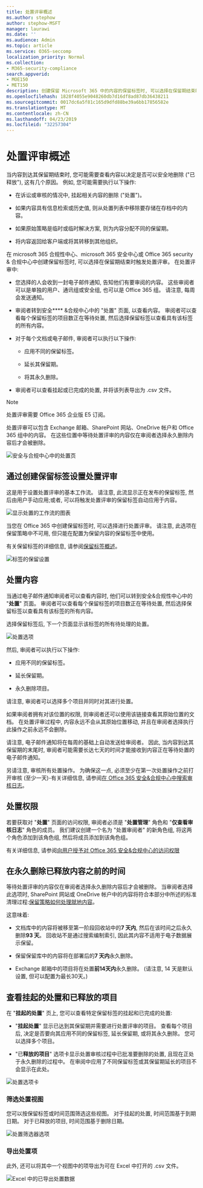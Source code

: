 ```yaml
---
title: 处置评审概述
ms.author: stephow
author: stephow-MSFT
manager: laurawi
ms.date: ''
ms.audience: Admin
ms.topic: article
ms.service: O365-seccomp
localization_priority: Normal
ms.collection:
- M365-security-compliance
search.appverid:
- MOE150
- MET150
description: 创建保留 Microsoft 365 中的内容的保留标签时, 可以选择在保留期结束时触发处置评审。
ms.openlocfilehash: 1828f4055e9048260db7d16df8ad87db36438211
ms.sourcegitcommit: 0017dc6a5f81c165d9dfd88be39a6bb17856582e
ms.translationtype: MT
ms.contentlocale: zh-CN
ms.lasthandoff: 04/23/2019
ms.locfileid: "32257304"
---
```

# <a name="overview-of-disposition-reviews"></a>处置评审概述

当内容到达其保留期结束时, 您可能需要查看内容以决定是否可以安全地删除 ("已释放"), 这有几个原因。 例如, 您可能需要执行以下操作:
  
- 在诉讼或审核的情况中, 挂起相关内容的删除 ("处置")。
    
- 如果内容具有信息检索或历史值, 则从处置列表中移除要存储在存档中的内容。
    
- 如果原始策略是临时或临时解决方案, 则为内容分配不同的保留期。
    
- 将内容返回给客户端或将其转移到其他组织。
    
在 microsoft 365 合规性中心、microsoft 365 安全中心或 Office 365 security & 合规中心中创建保留标签时, 可以选择在保留期结束时触发处置评审。 在处置评审中:
  
- 您选择的人会收到一封电子邮件通知, 告知他们有要审阅的内容。 这些审阅者可以是单独的用户、通讯组或安全组, 也可以是 Office 365 组。 请注意, 每周会发送通知。
    
- 审阅者转到安全**** &amp;合规中心中的 "处置" 页面, 以查看内容。 审阅者可以查看每个保留标签的项目数正在等待处置, 然后选择保留标签以查看具有该标签的所有内容。
    
- 对于每个文档或电子邮件, 审阅者可以执行以下操作:
    
  - 应用不同的保留标签。
    
  - 延长其保留期。
    
  - 将其永久删除。
    
- 审阅者可以查看挂起或已完成的处置, 并将该列表导出为 .csv 文件。

> [!NOTE]
> 处置评审需要 Office 365 企业版 E5 订阅。
  
处置评审可以包含 Exchange 邮箱、SharePoint 网站、OneDrive 帐户和 Office 365 组中的内容。 在这些位置中等待处置评审的内容仅在审阅者选择永久删除内容后才会被删除。
  
![安全与合规中心中的处置页](media/Retention_Dispositions_v2_page.png)

## <a name="setting-up-the-disposition-review-by-creating-a-retention-label"></a>通过创建保留标签设置处置评审

这是用于设置处置评审的基本工作流。 请注意, 此流显示正在发布的保留标签, 然后由用户手动应用;或者, 可以将触发处置评审的保留标签自动应用于内容。
  
![显示处置的工作流的图表](media/5fb3f33a-cb53-468c-becc-6dda0ec52778.png)
  
当您在 Office 365 中创建保留标签时, 可以选择进行处置评审。 请注意, 此选项在保留策略中不可用, 但只能在配置为保留内容的保留标签中使用。
  
有关保留标签的详细信息, 请参阅[保留标签概述](labels.md)。
  
![标签的保留设置](media/a16dd202-8862-40ac-80ff-6fee974de5da.png)
  
## <a name="disposing-content"></a>处置内容

当通过电子邮件通知审阅者可以查看内容时, 他们可以转到安全&amp;合规性中心中的 "**处置**" 页面。 审阅者可以查看每个保留标签的项目数正在等待处置, 然后选择保留标签以查看具有该标签的所有内容。

选择保留标签后, 下一个页面显示该标签的所有待处理的处置。

![处置选项](media/Retention_Disposition_options_v2.png)

然后, 审阅者可以执行以下操作: 
  
- 应用不同的保留标签。
    
- 延长保留期。
    
- 永久删除项目。

请注意, 审阅者可以选择多个项目并同时对其进行处置。
    
如果审阅者拥有对该位置的权限, 则审阅者还可以使用该链接查看其原始位置的文档。 在处置评审过程中, 内容永远不会从其原始位置移动, 并且在审阅者选择执行此操作之前永远不会删除。
  
请注意, 电子邮件通知将在每周的基础上自动发送给审阅者。 因此, 当内容到达其保留期的末尾时, 审阅者可能需要长达七天的时间才能接收到内容正在等待处置的电子邮件通知。
  
另请注意, 审核所有处置操作。 为确保这一点, 必须至少在第一次处置操作之前打开审核 (至少一天)-有关详细信息, 请参阅[在 Office 365 安全&amp;合规中心中搜索审核日志](search-the-audit-log-in-security-and-compliance.md)。 
  
## <a name="permissions-for-disposition"></a>处置权限

若要获取对 "**处置**" 页面的访问权限, 审阅者必须是 "**处置管理**" 角色和 "**仅查看审核日志**" 角色的成员。 我们建议创建一个名为 "处置审阅者" 的新角色组, 将这两个角色添加到该角色组, 然后将成员添加到该角色组。 
  
有关详细信息, 请参阅[向用户授予对 Office 365 安全&amp;合规中心的访问权限](grant-access-to-the-security-and-compliance-center.md)
  
## <a name="how-long-until-disposed-content-is-permanently-deleted"></a>在永久删除已释放内容之前的时间

等待处置评审的内容仅在审阅者选择永久删除内容后才会被删除。 当审阅者选择此选项时, SharePoint 网站或 OneDrive 帐户中的内容将符合本部分中所述的标准清理过程:[保留策略如何处理就地内容](retention-policies.md#how-a-retention-policy-works-with-content-in-place)。
  
这意味着:
  
- 文档库中的内容将被移至第一阶段回收站中的**7 天内**, 然后在该时间之后永久删除**93 天**。 回收站不是通过搜索编制索引, 因此其内容不适用于电子数据展示保留。

- 保留保留库中的内容将在部署后的**7 天内**永久删除。

- Exchange 邮箱中的项目将在处置**前14天内**永久删除。 (请注意, 14 天是默认设置, 但可以配置为最长30天。)
    
## <a name="view-pending-dispositions-and-disposed-items"></a>查看挂起的处置和已释放的项目

在 "**挂起的处置**" 页上, 您可以查看特定保留标签的挂起和已完成的处置: 
  
- "**挂起处置**" 显示已达到其保留期并需要进行处置评审的项目。 查看每个项目后, 决定是否要向其应用不同的保留标签, 延长保留期, 或将其永久删除。 您可以选择多个项目。
    
- "已**释放的项目**" 选项卡显示处置审核过程中已批准要删除的处置, 且现在正处于永久删除的过程中。 在审阅中应用了不同保留标签或其保留期延长的项目不会显示在此处。

![处置选项卡](media/Retention_Disposition_tabs.png)
    
### <a name="filter-the-disposition-views"></a>筛选处置视图

您可以按保留标签或时间范围筛选这些视图。 对于挂起的处置, 时间范围基于到期日期。 对于已释放的项目, 时间范围基于删除日期。
  
![处置筛选器选项](media/Retention_filter_options.png)

### <a name="export-the-disposition-items"></a>导出处置项

此外, 还可以将其中一个视图中的项导出为可在 Excel 中打开的 .csv 文件。
  
![Excel 中的已导出处置数据](media/08e3bc09-b132-47b4-a051-a590b697e725.png)
  

